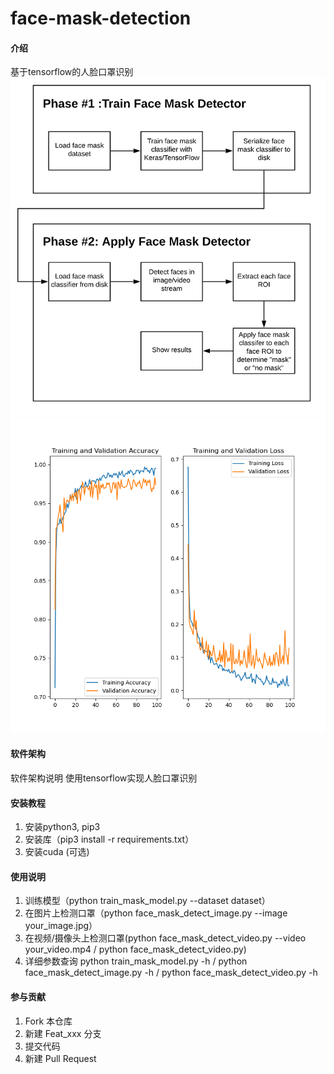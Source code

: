 # face-mask-detection

#### 介绍
基于tensorflow的人脸口罩识别
![流程](./docs/face_mask_detection_phases.png)
![结果](./docs/Figure_100.png)

#### 软件架构
软件架构说明
使用tensorflow实现人脸口罩识别


#### 安装教程
1. 安装python3, pip3
1. 安装库（pip3 install -r requirements.txt）
2. 安装cuda (可选)

#### 使用说明

1.  训练模型（python train_mask_model.py --dataset dataset）
2.  在图片上检测口罩（python face_mask_detect_image.py --image your_image.jpg）
3.  在视频/摄像头上检测口罩(python face_mask_detect_video.py --video your_video.mp4 / python face_mask_detect_video.py)
4.  详细参数查询 python train_mask_model.py -h / python face_mask_detect_image.py -h / python face_mask_detect_video.py -h

#### 参与贡献

1.  Fork 本仓库
2.  新建 Feat_xxx 分支
3.  提交代码
4.  新建 Pull Request
